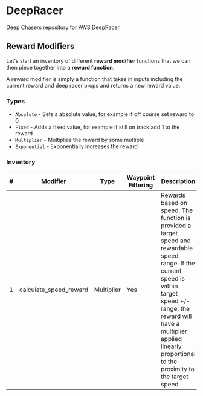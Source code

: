 # DeepRacer
Deep Chasers repository for AWS DeepRacer

## Reward Modifiers

Let's start an inventory of different **reward modifier** functions that we can then piece together into a **reward function**.

A reward modifier is simply a function that takes in inputs including the current reward and deep racer props and returns a new reward value.

### Types

* `Absolute` - Sets a absolute value, for example if off course set reward to 0
* `Fixed` - Adds a fixed value, for example if still on track add 1 to the reward
* `Multiplier` - Multiplies the reward by some multiple
* `Exponential` - Exponentially increases the reward 

### Inventory

| # | Modifier                | Type       | Waypoint Filtering | Description                                                                                                                                                                                                                                             |
|---|-------------------------|------------|--------------------|---------------------------------------------------------------------------------------------------------------------------------------------------------------------------------------------------------------------------------------------------------|
| 1 | calculate_speed_reward  | Multiplier | Yes                | Rewards based on speed. The function is provided a target speed and rewardable speed range. If the current speed is within target speed +/- range, the reward will have a multiplier applied linearly proportional to the proximity to the target speed.|

